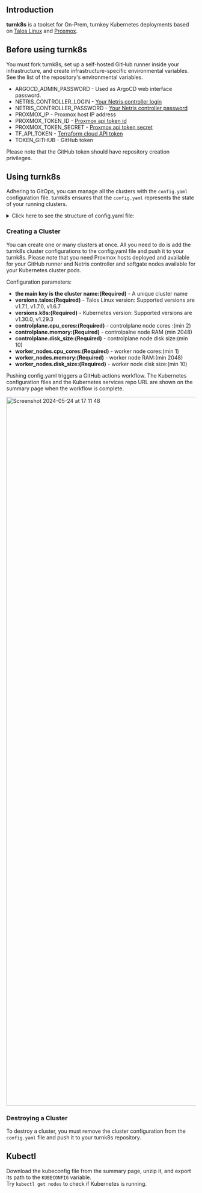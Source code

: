 ## Introduction

**turnk8s** is a toolset for On-Prem, turnkey Kubernetes deployments based on  [Talos Linux](https://www.talos.dev) and [Proxmox](https://www.proxmox.com). 


## Before using turnk8s

You must fork turnk8s, set up a self-hosted GitHub runner inside your infrastructure, and create infrastructure-specific environmental variables. See the list of the repository's environmental variables.
- ARGOCD_ADMIN_PASSWORD - Used as ArgoCD web interface password.
- NETRIS_CONTROLLER_LOGIN - [Your Netris controller login](https://www.netris.io/docs/en/latest/tutorials/installing-netris-controller.html)
- NETRIS_CONTROLLER_PASSWORD - [Your Netris controller password](https://www.netris.io/docs/en/latest/tutorials/installing-netris-controller.html)
- PROXMOX_IP - Proxmox host IP address
- PROXMOX_TOKEN_ID - [Proxmox api token id](https://www.netris.io/docs/en/latest/tutorials/installing-netris-controller.html)
- PROXMOX_TOKEN_SECRET - [Proxmox api token secret](https://www.netris.io/docs/en/latest/tutorials/installing-netris-controller.html)
- TF_API_TOKEN - [Terraform cloud API token](https://developer.hashicorp.com/terraform/tutorials/automation/github-actions)
- TOKEN_GITHUB - GitHub token

Please note that the GitHub token should have repository creation privileges.

## Using turnk8s

Adhering to GitOps, you can manage all the clusters with the `config.yaml` configuration file. turnk8s ensures that the `config.yaml` represents the state of your running clusters.
<details>
  <summary>Click here to see the structure of config.yaml file:</summary>

```yaml
turnk8s-cluster:
  versions:
    talos: v1.7.1
    k8s: v1.30.0
  controlplane:
    cpu_cores: 2
    memory: 4096
    disk_size: 20
  worker_nodes:
    cpu_cores: 2
    memory: 4096
    disk_size: 20
```
</details>


### Creating a Cluster
You can create one or many clusters at once. All you need to do is add the turnk8s cluster configurations to the config.yaml file and push it to your turnk8s.
Please note that you need Proxmox hosts deployed and available for your GitHub runner and Netris controller and softgate nodes available for your Kubernetes cluster pods.

Configuration parameters:
* **the main key is the cluster name:(Required)** - A unique cluster name
* **versions.talos:(Required)** - Talos Linux version: Supported versions are v1.7.1, v1.7.0, v1.6.7
* **versions.k8s:(Required)** - Kubernetes version: Supported versions are v1.30.0, v1.29.3
* **controlplane.cpu_cores:(Required)** - controlplane node cores :(min 2)
* **controlplane.memory:(Required)** - controlpalne node RAM (min 2048)
* **controlplane.disk_size:(Required)** - controlplane node disk size:(min 10)
* **worker_nodes.cpu_cores:(Required)** - worker node cores:(min 1)
* **worker_nodes.memory:(Required)** - worker node RAM:(min 2048)
* **worker_nodes.disk_size:(Required)** - worker node disk size:(min 10)

Pushing config.yaml triggers a GitHub actions workflow. The Kubernetes configuration files and the Kubernetes services repo URL are shown on the summary page when the workflow is complete.

<img width="1883" alt="Screenshot 2024-05-24 at 17 11 48" src="https://github.com/infraheads/turnk8s/assets/10867292/38771d9f-c3bc-4427-b6e4-5b747f06dab1">



### Destroying a Cluster
To destroy a cluster, you must remove the cluster configuration from the `config.yaml` file and push it to your turnk8s repository.

## Kubectl

Download the kubeconfig file from the summary page, unzip it, and export its path to the `KUBECONFIG` variable.
<br>
Try `kubectl get nodes` to check if Kubernetes is running.
